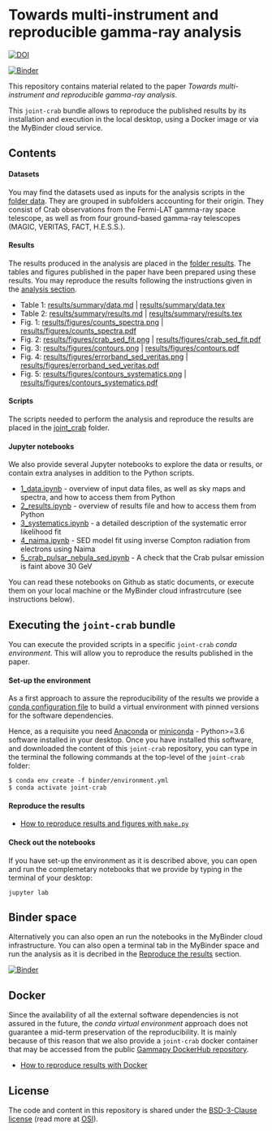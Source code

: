 # Towards multi-instrument and reproducible gamma-ray analysis

[![DOI](https://zenodo.org/badge/146204837.svg)](https://zenodo.org/badge/latestdoi/146204837)

[![Binder](https://mybinder.org/badge.svg)](https://mybinder.org/v2/gh/open-gamma-ray-astro/joint-crab/master?urlpath=lab/tree/joint-crab)

This repository contains material related to the paper *Towards multi-instrument and reproducible gamma-ray analysis*.

This `joint-crab` bundle allows to reproduce the published results by its installation and execution in the local desktop, using a Docker image or via the MyBinder cloud service.

##  Contents

####  Datasets

You may find the datasets used as inputs for the analysis scripts in the [folder data](data). 
They are grouped in subfolders accounting for their origin. They consist of Crab observations from the Fermi-LAT gamma-ray space telescope, as well as from four ground-based gamma-ray telescopes (MAGIC, VERITAS, FACT, H.E.S.S.).

####  Results

The results produced in the analysis are placed in the [folder results](results). 
The tables and figures published in the paper have been prepared using these results. 
You may reproduce the results following the instructions given in the [analysis section](analysis.md).

* Table 1: [results/summary/data.md](results/summary/data.md) | [results/summary/data.tex](results/summary/data.tex)
* Table 2: [results/summary/results.md](results/summary/results.md) | [results/summary/results.tex](results/summary/results.tex)
* Fig. 1: [results/figures/counts_spectra.png](results/figures/counts_spectra.png) | [results/figures/counts_spectra.pdf](results/figures/counts_spectra.pdf)
* Fig. 2: [results/figures/crab_sed_fit.png](results/figures/crab_sed_fit.png) | [results/figures/crab_sed_fit.pdf](results/figures/crab_sed_fit.pdf)
* Fig. 3: [results/figures/contours.png](results/figures/contours.png) | [results/figures/contours.pdf](results/figures/contours.pdf)
* Fig. 4: [results/figures/errorband_sed_veritas.png](results/figures/errorband_sed_veritas.png) | [results/figures/errorband_sed_veritas.pdf](results/figures/errorband_sed_veritas.pdf)
* Fig. 5: [results/figures/contours_systematics.png](results/figures/contours_systematics.png) | [results/figures/contours_systematics.pdf](results/figures/contours_systematics.pdf)

####  Scripts

The scripts needed to perform the analysis and reproduce the results are placed in the [joint_crab](joint_crab) folder.

####  Jupyter notebooks

We also provide several Jupyter notebooks to explore the data or results, or contain extra analyses in addition to the Python scripts.

* [1_data.ipynb](1_data.ipynb) - overview of input data files, as well as sky maps and spectra, and how to access them from Python
* [2_results.ipynb](2_results.ipynb) - overview of results file and how to access them from Python
* [3_systematics.ipynb](3_systematics.ipynb) - a detailed description of the systematic error likelihood fit
* [4_naima.ipynb](4_naima.ipynb) - SED model fit using inverse Compton radiation from electrons using Naima
* [5_crab_pulsar_nebula_sed.ipynb](5_crab_pulsar_nebula_sed.ipynb) - A check that the Crab pulsar emission is faint above 30 GeV

You can read these notebooks on Github as static documents, or execute them on your local machine or the MyBinder cloud infrastrcuture (see instructions below).

##  Executing the `joint-crab` bundle

You can execute the provided scripts in a specific `joint-crab` *conda environment*. This will allow you to reproduce the results published in the paper.

####  Set-up the environment

As a first approach to assure the reproducibility of the results we provide a [conda configuration file](binder/environment.yml) to build a virtual environment with pinned versions for the software dependencies.

Hence, as a requisite you need [Anaconda](https://www.anaconda.com/download/) or
[miniconda](https://conda.io/miniconda.html) - Python>=3.6 software installed in your desktop. Once you have installed this software, and downloaded the content of this `joint-crab` repository, you can type in the terminal the following commands at the top-level of the `joint-crab` folder:

    $ conda env create -f binder/environment.yml
    $ conda activate joint-crab

####  Reproduce the results
* [How to reproduce results and figures with `make.py`](analysis.md)

####  Check out the notebooks

If you have set-up the environment as it is described above, you can open and run the complemetary notebooks that we provide by typing in the terminal of your desktop:

```
jupyter lab
```

##  Binder space

Alternatively you can also open an run the notebooks in the MyBinder cloud infrastructure. You can also open a terminal tab in the MyBinder space and run the analysis as it is decribed in the [Reproduce the results](analysis.md) section.

[![Binder](https://mybinder.org/badge.svg)](https://mybinder.org/v2/gh/open-gamma-ray-astro/joint-crab/master?urlpath=lab/tree/joint-crab)

## Docker
Since the availability of all the external software dependencies is not assured in the future, the *conda virtual environment* approach does not guarantee a mid-term preservation of the reproducibility. It is mainly because of this reason that we also provide a `joint-crab` docker container that may be accessed from the public [Gammapy DockerHub repository](https://hub.docker.com/u/gammapy/dashboard/).
* [How to reproduce results with Docker](docker.md)


## License

The code and content in this repository is shared under the [BSD-3-Clause license](LICENSE) (read more at [OSI](https://opensource.org/licenses/BSD-3-Clause)).
